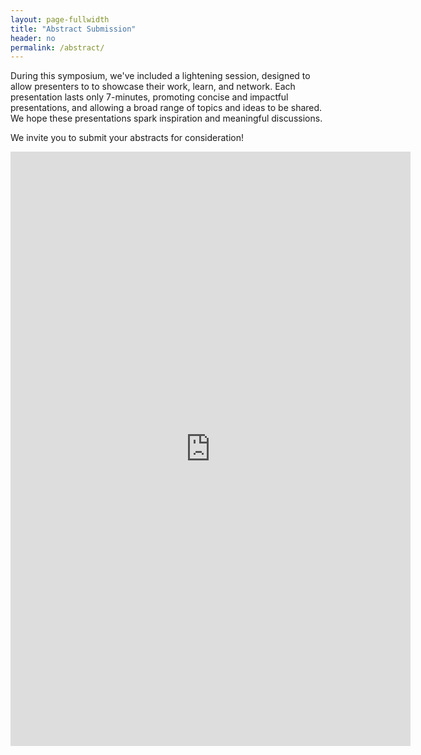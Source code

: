 ```yaml
---
layout: page-fullwidth
title: "Abstract Submission"
header: no
permalink: /abstract/
---
```


During this symposium, we've included a lightening session, designed to allow presenters to to showcase their work, learn, and network. Each presentation lasts only 7-minutes, promoting concise and impactful presentations, and allowing a broad range of topics and ideas to be shared. We hope these presentations spark inspiration and meaningful discussions.

We invite you to submit your abstracts for consideration! 

<iframe src="https://docs.google.com/forms/d/e/1FAIpQLSeBjehniRwnMWVANv49bzlcUn_0LjNsVAbIYP6tDJ1KEKnDhg/viewform?embedded=true" width="640" height="951" frameborder="0" marginheight="0" marginwidth="0">Loading…</iframe>

